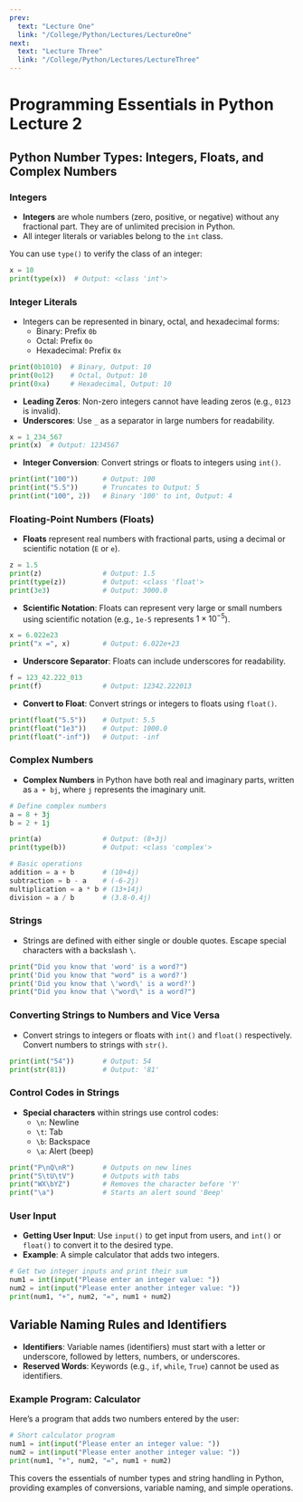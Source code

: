 ```yaml
---
prev:
  text: "Lecture One"
  link: "/College/Python/Lectures/LectureOne"
next:
  text: "Lecture Three"
  link: "/College/Python/Lectures/LectureThree"
---
```


# Programming Essentials in Python Lecture 2

## Python Number Types: Integers, Floats, and Complex Numbers

### Integers
- **Integers** are whole numbers (zero, positive, or negative) without any fractional part. They are of unlimited precision in Python.
- All integer literals or variables belong to the `int` class.

You can use `type()` to verify the class of an integer:

```python
x = 10
print(type(x))  # Output: <class 'int'>
```

### Integer Literals
- Integers can be represented in binary, octal, and hexadecimal forms:
    - Binary: Prefix `0b`
    - Octal: Prefix `0o`
    - Hexadecimal: Prefix `0x`

```python
print(0b1010)  # Binary, Output: 10
print(0o12)    # Octal, Output: 10
print(0xa)     # Hexadecimal, Output: 10
```

- **Leading Zeros**: Non-zero integers cannot have leading zeros (e.g., `0123` is invalid).
- **Underscores**: Use `_` as a separator in large numbers for readability.

```python
x = 1_234_567
print(x)  # Output: 1234567
```

- **Integer Conversion**: Convert strings or floats to integers using `int()`.

```python
print(int("100"))      # Output: 100
print(int("5.5"))      # Truncates to Output: 5
print(int("100", 2))   # Binary '100' to int, Output: 4
```

### Floating-Point Numbers (Floats)
- **Floats** represent real numbers with fractional parts, using a decimal or scientific notation (`E` or `e`).

```python
z = 1.5
print(z)               # Output: 1.5
print(type(z))         # Output: <class 'float'>
print(3e3)             # Output: 3000.0
```

- **Scientific Notation**: Floats can represent very large or small numbers using scientific notation (e.g., `1e-5` represents $1 \times 10^{-5}$).

```python
x = 6.022e23
print("x =", x)        # Output: 6.022e+23
```

- **Underscore Separator**: Floats can include underscores for readability.

```python
f = 123_42.222_013
print(f)               # Output: 12342.222013
```

- **Convert to Float**: Convert strings or integers to floats using `float()`.

```python
print(float("5.5"))    # Output: 5.5
print(float("1e3"))    # Output: 1000.0
print(float("-inf"))   # Output: -inf
```

### Complex Numbers
- **Complex Numbers** in Python have both real and imaginary parts, written as `a + bj`, where `j` represents the imaginary unit.

```python
# Define complex numbers 
a = 8 + 3j
b = 2 + 1j

print(a)               # Output: (8+3j)
print(type(b))         # Output: <class 'complex'>

# Basic operations 
addition = a + b       # (10+4j)
subtraction = b - a    # (-6-2j)
multiplication = a * b # (13+14j)
division = a / b       # (3.8-0.4j)
```

### Strings
- Strings are defined with either single or double quotes. Escape special characters with a backslash `\`.

```python
print("Did you know that 'word' is a word?")
print('Did you know that "word" is a word?')
print('Did you know that \'word\' is a word?')
print("Did you know that \"word\" is a word?")
```

### Converting Strings to Numbers and Vice Versa
- Convert strings to integers or floats with `int()` and `float()` respectively. Convert numbers to strings with `str()`.

```python
print(int("54"))       # Output: 54
print(str(81))         # Output: '81'
```

### Control Codes in Strings
- **Special characters** within strings use control codes:
    - `\n`: Newline
    - `\t`: Tab
    - `\b`: Backspace
    - `\a`: Alert (beep)

```python
print("P\nQ\nR")       # Outputs on new lines
print("S\tU\tV")       # Outputs with tabs
print("WX\bYZ")        # Removes the character before 'Y'
print("\a")            # Starts an alert sound 'Beep'
```

### User Input
- **Getting User Input**: Use `input()` to get input from users, and `int()` or `float()` to convert it to the desired type.
- **Example**: A simple calculator that adds two integers.

```python
# Get two integer inputs and print their sum
num1 = int(input("Please enter an integer value: "))
num2 = int(input("Please enter another integer value: "))
print(num1, "+", num2, "=", num1 + num2)
```

## Variable Naming Rules and Identifiers
- **Identifiers**: Variable names (identifiers) must start with a letter or underscore, followed by letters, numbers, or underscores.
- **Reserved Words**: Keywords (e.g., `if`, `while`, `True`) cannot be used as identifiers.

### Example Program: Calculator
Here’s a program that adds two numbers entered by the user:

```python
# Short calculator program
num1 = int(input("Please enter an integer value: "))
num2 = int(input("Please enter another integer value: "))
print(num1, "+", num2, "=", num1 + num2)
```

This covers the essentials of number types and string handling in Python, providing examples of conversions, variable naming, and simple operations.
